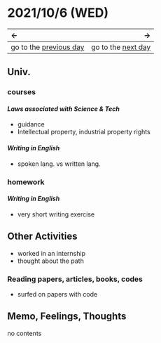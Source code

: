 # 2021/10/6 (WED)
|←|→|
|:---|---:|
go to the [previous day](./5th.md) | go to the [next day](./7th.md)

## Univ.
### courses
#### *Laws associated with Science & Tech*
- guidance
- Intellectual property, industrial property rights

#### *Writing in English*
- spoken lang. vs written lang.

### homework
#### *Writing in English*
- very short writing exercise

## Other Activities
- worked in an internship
- thought about the path

### Reading papers, articles, books, codes
- surfed on papers with code

## Memo, Feelings, Thoughts
no contents
